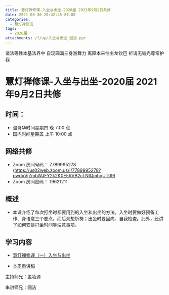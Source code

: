```yaml
---
title: 慧灯禅修课-入坐与出坐-2020届 2021年9月2日共修
date: 2021-08-30 20:42:45-07:00
categories:
  - 慧灯禅修班
tags:
  - 2020届
attachments: /f/up/入坐与出坐_圆洁.ppt
---
```

诸法等性本基法界中 自现圆满三身游舞力 
离障本来怙主龙钦巴 祈请无垢光尊常护我

# 慧灯禅修课-入坐与出坐-2020届 2021年9月2日共修

## 时间：

* 温哥华时间星期四 晚 7:00 点
* 国内时间星期五 上午 10:00 点

## 网络共修

* Zoom 房间号码： 7789995278 (<https://us02web.zoom.us/j/7789995278?pwd=VjZmbWJFY2k2K0E5RVB2cTNIQmhqUT09>)
* Zoom 房间密码： 19621211


## 概述
*  本课介绍了每次打坐时都要用到的入坐和出坐的方法。入坐时要做好预备工作、身语意三个要点，而后观想祈祷；出坐时要回向、自我检查。此外，还讲了如何安排打坐时间等注意事项。

## 学习内容

* [慧灯禅修课（一）入坐与出坐](https://www.huidengzhiguang.com/index.php/huideng-jiangtang/2016-07-21-09-15-04/2017-01-20-04-20-16/621-l15013)

* [本周串讲稿](/f/up/入坐与出坐_圆洁.ppt)

主持师兄：盖凌源

串讲师兄：圆洁